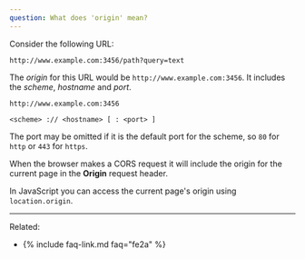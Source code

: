 ```yaml
---
question: What does 'origin' mean?
---
```


Consider the following URL:

```
http://www.example.com:3456/path?query=text
```

The *origin* for this URL would be `http://www.example.com:3456`. It includes the *scheme*, *hostname* and *port*.

```
http://www.example.com:3456
```

```
<scheme> :// <hostname> [ : <port> ]
```

The port may be omitted if it is the default port for the scheme, so `80` for `http` or `443` for `https`.

When the browser makes a CORS request it will include the origin for the current page in the **Origin** request header.

In JavaScript you can access the current page's origin using `location.origin`.

---

Related:

* {% include faq-link.md faq="fe2a" %}
